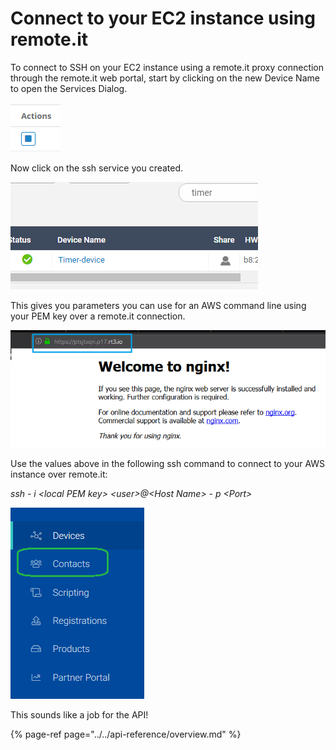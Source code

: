# Connect to your EC2 instance using remote.it

To connect to SSH on your EC2 instance using a remote.it proxy connection through the remote.it web portal, start by clicking on the new Device Name to open the Services Dialog.

![](../../.gitbook/assets/image%20%2819%29.png)

Now click on the ssh service you created.

![](../../.gitbook/assets/image%20%28284%29.png)

This gives you parameters you can use for an AWS command line using your PEM key over a remote.it connection.

![](../../.gitbook/assets/image%20%28202%29.png)

Use the values above in the following ssh command to connect to your AWS instance over remote.it:

_ssh - i &lt;local PEM key&gt; &lt;user&gt;@&lt;Host Name&gt; - p &lt;Port&gt;_

![](../../.gitbook/assets/image%20%28395%29.png)

This sounds like a job for the API!

{% page-ref page="../../api-reference/overview.md" %}

